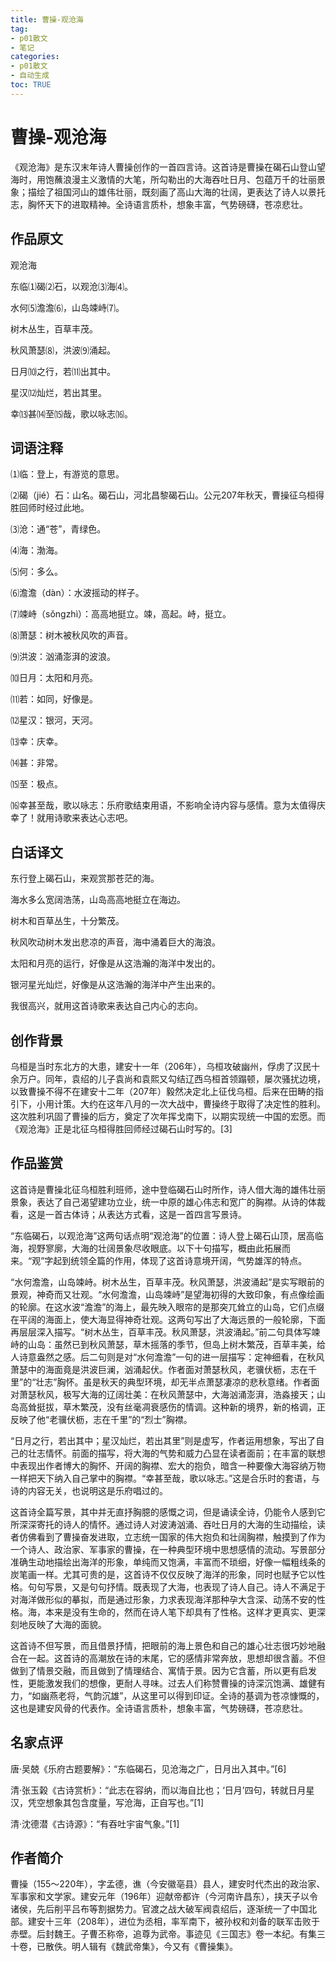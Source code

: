 ```yaml
---
title: 曹操-观沧海
tag: 
- p01散文
- 笔记
categories:
- p01散文
- 自动生成
toc: TRUE
---
```

<h1 id="曹操-观沧海">曹操-观沧海</h1>
<p>《观沧海》是东汉末年诗人曹操创作的一首四言诗。这首诗是曹操在碣石山登山望海时，用饱蘸浪漫主义激情的大笔，所勾勒出的大海吞吐日月、包蕴万千的壮丽景象；描绘了祖国河山的雄伟壮丽，既刻画了高山大海的壮阔，更表达了诗人以景托志，胸怀天下的进取精神。全诗语言质朴，想象丰富，气势磅礴，苍凉悲壮。</p>
<h2 id="作品原文">作品原文</h2>
<p>观沧海</p>
<p>东临⑴碣⑵石，以观沧⑶海⑷。</p>
<p>水何⑸澹澹⑹，山岛竦峙⑺。</p>
<p>树木丛生，百草丰茂。</p>
<p>秋风萧瑟⑻，洪波⑼涌起。</p>
<p>日月⑽之行，若⑾出其中。</p>
<p>星汉⑿灿烂，若出其里。</p>
<p>幸⒀甚⒁至⒂哉，歌以咏志⒃。</p>
<h2 id="词语注释">词语注释</h2>
<p>⑴临：登上，有游览的意思。</p>
<p>⑵碣（jié）石：山名。碣石山，河北昌黎碣石山。公元207年秋天，曹操征乌桓得胜回师时经过此地。</p>
<p>⑶沧：通“苍”，青绿色。</p>
<p>⑷海：渤海。</p>
<p>⑸何：多么。</p>
<p>⑹澹澹（dàn）：水波摇动的样子。</p>
<p>⑺竦峙（sǒngzhì）：高高地挺立。竦，高起。峙，挺立。</p>
<p>⑻萧瑟：树木被秋风吹的声音。</p>
<p>⑼洪波：汹涌澎湃的波浪。</p>
<p>⑽日月：太阳和月亮。</p>
<p>⑾若：如同，好像是。</p>
<p>⑿星汉：银河，天河。</p>
<p>⒀幸：庆幸。</p>
<p>⒁甚：非常。</p>
<p>⒂至：极点。</p>
<p>⒃幸甚至哉，歌以咏志：乐府歌结束用语，不影响全诗内容与感情。意为太值得庆幸了！就用诗歌来表达心志吧。</p>
<h2 id="白话译文">白话译文</h2>
<p>东行登上碣石山，来观赏那苍茫的海。</p>
<p>海水多么宽阔浩荡，山岛高高地挺立在海边。</p>
<p>树木和百草丛生，十分繁茂。</p>
<p>秋风吹动树木发出悲凉的声音，海中涌着巨大的海浪。</p>
<p>太阳和月亮的运行，好像是从这浩瀚的海洋中发出的。</p>
<p>银河星光灿烂，好像是从这浩瀚的海洋中产生出来的。</p>
<p>我很高兴，就用这首诗歌来表达自己内心的志向。</p>
<h2 id="创作背景">创作背景</h2>
<p>乌桓是当时东北方的大患，建安十一年（206年），乌桓攻破幽州，俘虏了汉民十余万户。同年，袁绍的儿子袁尚和袁熙又勾结辽西乌桓首领蹋顿，屡次骚扰边境，以致曹操不得不在建安十二年（207年）毅然决定北上征伐乌桓。后来在田畴的指引下，小用计策。大约在这年八月的一次大战中，曹操终于取得了决定性的胜利。这次胜利巩固了曹操的后方，奠定了次年挥戈南下，以期实现统一中国的宏愿。而《观沧海》正是北征乌桓得胜回师经过碣石山时写的。[3]</p>
<h2 id="作品鉴赏">作品鉴赏</h2>
<p>这首诗是曹操北征乌桓胜利班师，途中登临碣石山时所作，诗人借大海的雄伟壮丽景象，表达了自己渴望建功立业，统一中原的雄心伟志和宽广的胸襟。从诗的体裁看，这是一首古体诗；从表达方式看，这是一首四言写景诗。</p>
<p>“东临碣石，以观沧海”这两句话点明“观沧海”的位置：诗人登上碣石山顶，居高临海，视野寥廓，大海的壮阔景象尽收眼底。以下十句描写，概由此拓展而来。“观”字起到统领全篇的作用，体现了这首诗意境开阔，气势雄浑的特点。</p>
<p>“水何澹澹，山岛竦峙。树木丛生，百草丰茂。秋风萧瑟，洪波涌起”是实写眼前的景观，神奇而又壮观。“水何澹澹，山岛竦峙”是望海初得的大致印象，有点像绘画的轮廓。在这水波“澹澹”的海上，最先映入眼帘的是那突兀耸立的山岛，它们点缀在平阔的海面上，使大海显得神奇壮观。这两句写出了大海远景的一般轮廓，下面再层层深入描写。“树木丛生，百草丰茂。秋风萧瑟，洪波涌起。”前二句具体写竦峙的山岛：虽然已到秋风萧瑟，草木摇落的季节，但岛上树木繁茂，百草丰美，给人诗意盎然之感。后二句则是对“水何澹澹”一句的进一层描写：定神细看，在秋风萧瑟中的海面竟是洪波巨澜，汹涌起伏。作者面对萧瑟秋风，老骥伏枥，志在千里”的“壮志”胸怀。虽是秋天的典型环境，却无半点萧瑟凄凉的悲秋意绪。作者面对萧瑟秋风，极写大海的辽阔壮美：在秋风萧瑟中，大海汹涌澎湃，浩淼接天；山岛高耸挺拔，草木繁茂，没有丝毫凋衰感伤的情调。这种新的境界，新的格调，正反映了他“老骥伏枥，志在千里”的“烈士”胸襟。</p>
<p>“日月之行，若出其中；星汉灿烂，若出其里”则是虚写，作者运用想象，写出了自己的壮志情怀。前面的描写，将大海的气势和威力凸显在读者面前；在丰富的联想中表现出作者博大的胸怀、开阔的胸襟、宏大的抱负，暗含一种要像大海容纳万物一样把天下纳入自己掌中的胸襟。“幸甚至哉，歌以咏志。”这是合乐时的套语，与诗的内容无关，也说明这是乐府唱过的。</p>
<p>这首诗全篇写景，其中并无直抒胸臆的感慨之词，但是诵读全诗，仍能令人感到它所深深寄托的诗人的情怀。通过诗人对波涛汹涌、吞吐日月的大海的生动描绘，读者仿佛看到了曹操奋发进取，立志统一国家的伟大抱负和壮阔胸襟，触摸到了作为一个诗人、政治家、军事家的曹操，在一种典型环境中思想感情的流动。写景部分准确生动地描绘出海洋的形象，单纯而又饱满，丰富而不琐细，好像一幅粗线条的炭笔画一样。尤其可贵的是，这首诗不仅仅反映了海洋的形象，同时也赋予它以性格。句句写景，又是句句抒情。既表现了大海，也表现了诗人自己。诗人不满足于对海洋做形似的摹拟，而是通过形象，力求表现海洋那种孕大含深、动荡不安的性格。海，本来是没有生命的，然而在诗人笔下却具有了性格。这样才更真实、更深刻地反映了大海的面貌。</p>
<p>这首诗不但写景，而且借景抒情，把眼前的海上景色和自己的雄心壮志很巧妙地融合在一起。这首诗的高潮放在诗的末尾，它的感情非常奔放，思想却很含蓄。不但做到了情景交融，而且做到了情理结合、寓情于景。因为它含蓄，所以更有启发性，更能激发我们的想像，更耐人寻味。过去人们称赞曹操的诗深沉饱满、雄健有力，“如幽燕老将，气韵沉雄”，从这里可以得到印证。全诗的基调为苍凉慷慨的，这也是建安风骨的代表作。全诗语言质朴，想象丰富，气势磅礴，苍凉悲壮。</p>
<h2 id="名家点评">名家点评</h2>
<p>唐·吴兢《乐府古题要解》：“东临碣石，见沧海之广，日月出入其中。”[6]</p>
<p>清·张玉榖《古诗赏析》：“此志在容纳，而以海自比也；‘日月’四句，转就日月星汉，凭空想象其包含度量，写沧海，正自写也。”[1]</p>
<p>清·沈德潜《古诗源》：“有吞吐宇宙气象。”[1]</p>
<h2 id="作者简介">作者简介</h2>
<p>曹操（155～220年），字孟德，谯（今安徽亳县）县人，建安时代杰出的政治家、军事家和文学家。建安元年（196年）迎献帝都许（今河南许昌东），挟天子以令诸侯，先后削平吕布等割据势力。官渡之战大破军阀袁绍后，逐渐统一了中国北部。建安十三年（208年），进位为丞相，率军南下，被孙权和刘备的联军击败于赤壁。后封魏王。子曹丕称帝，追尊为武帝。事迹见《三国志》卷一本纪。有集三十卷，已散佚。明人辑有《魏武帝集》，今又有《曹操集》。</p>
